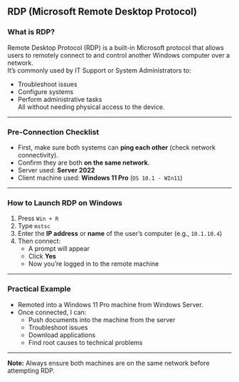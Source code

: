 ## RDP (Microsoft Remote Desktop Protocol)

### What is RDP?

Remote Desktop Protocol (RDP) is a built-in Microsoft protocol that allows users to remotely connect to and control another Windows computer over a network.  
It’s commonly used by IT Support or System Administrators to:
- Troubleshoot issues
- Configure systems  
- Perform administrative tasks  
All without needing physical access to the device.

---
### Pre-Connection Checklist
- First, make sure both systems can **ping each other** (check network connectivity).
- Confirm they are both **on the same network**.
- Server used: **Server 2022**
- Client machine used: **Windows 11 Pro** (`OS 10.1 - WIn11`)

---
### How to Launch RDP on Windows

1. Press `Win + R`
2. Type `mstsc`
3. Enter the **IP address** or **name** of the user’s computer (e.g., `10.1.10.4`)
4. Then connect:
   - A prompt will appear
   - Click **Yes**
   - Now you’re logged in to the remote machine

---

### Practical Example

- Remoted into a Windows 11 Pro machine from Windows Server.
- Once connected, I can:
  - Push documents into the machine from the server
  - Troubleshoot issues
  - Download applications
  - Find root causes to technical problems

---

**Note:** Always ensure both machines are on the same network before attempting RDP.
